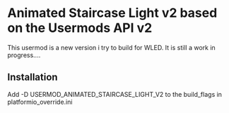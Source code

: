 # Animated Staircase Light v2 based on the Usermods API v2

This usermod is a new version i try to build for WLED.
It is still a work in progress....

## Installation
Add -D USERMOD_ANIMATED_STAIRCASE_LIGHT_V2 to the build_flags in platformio_override.ini 
